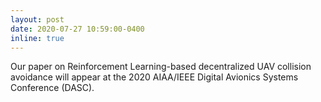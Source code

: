 ```yaml
---
layout: post
date: 2020-07-27 10:59:00-0400
inline: true
---
```


Our paper on Reinforcement Learning-based decentralized UAV collision avoidance will appear at the 2020 AIAA/IEEE Digital Avionics Systems Conference (DASC).
